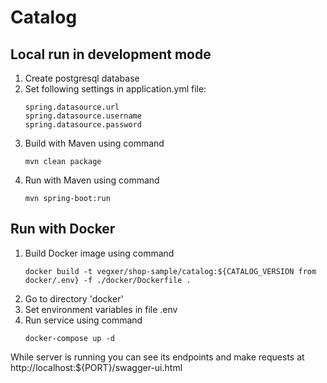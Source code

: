 # Catalog

## Local run in development mode
1) Create postgresql database
2) Set following settings in application.yml file:
   ```
   spring.datasource.url
   spring.datasource.username
   spring.datasource.password
   ```
3) Build with Maven using command
    ```
    mvn clean package
    ```
4) Run with Maven using command
    ```
    mvn spring-boot:run
    ```
   
## Run with Docker
1) Build Docker image using command
   ```
   docker build -t vegxer/shop-sample/catalog:${CATALOG_VERSION from docker/.env} -f ./docker/Dockerfile .
   ```
2) Go to directory 'docker'
3) Set environment variables in file .env
4) Run service using command
   ```
   docker-compose up -d
   ```
   
While server is running you can see its endpoints and make requests at http://localhost:${PORT}/swagger-ui.html